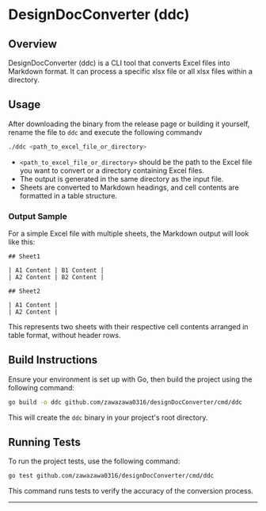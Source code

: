 # DesignDocConverter (ddc)

## Overview
DesignDocConverter (ddc) is a CLI tool that converts Excel files into Markdown format. It can process a specific xlsx file or all xlsx files within a directory.

## Usage
After downloading the binary from the release page or building it yourself, rename the file to `ddc`  and execute the following commandv

```sh
./ddc <path_to_excel_file_or_directory>
```

- `<path_to_excel_file_or_directory>` should be the path to the Excel file you want to convert or a directory containing Excel files.
- The output is generated in the same directory as the input file.
- Sheets are converted to Markdown headings, and cell contents are formatted in a table structure.

### Output Sample
For a simple Excel file with multiple sheets, the Markdown output will look like this:

```
## Sheet1

| A1 Content | B1 Content |
| A2 Content | B2 Content |

## Sheet2

| A1 Content |
| A2 Content |
```

This represents two sheets with their respective cell contents arranged in table format, without header rows.

## Build Instructions
Ensure your environment is set up with Go, then build the project using the following command:

```sh
go build -o ddc github.com/zawazawa0316/designDocConverter/cmd/ddc
```

This will create the `ddc` binary in your project's root directory.

## Running Tests
To run the project tests, use the following command:

```sh
go test github.com/zawazawa0316/designDocConverter/cmd/ddc
```

This command runs tests to verify the accuracy of the conversion process.

---
